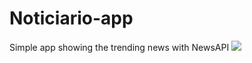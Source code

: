 # Noticiario-app
Simple app showing the trending news with NewsAPI
![](https://github.com/andrefqms/news-app/blob/main/gif.gif)
